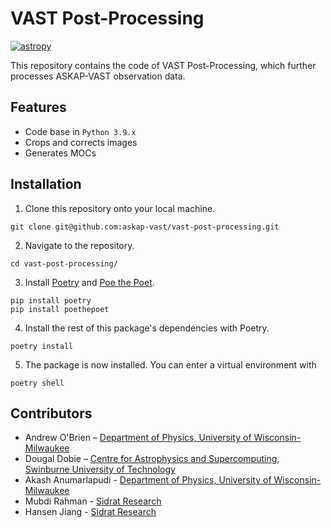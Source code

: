 # VAST Post-Processing

[![astropy](http://img.shields.io/badge/powered%20by-AstroPy-orange.svg?style=flat)](http://www.astropy.org/)

This repository contains the code of VAST Post-Processing, which further
processes ASKAP-VAST observation data.

## Features

* Code base in `Python 3.9.x`
* Crops and corrects images
* Generates MOCs

## Installation
1. Clone this repository onto your local machine. 
```
git clone git@github.com:askap-vast/vast-post-processing.git
```
2. Navigate to the repository. 
```
cd vast-post-processing/
```
3. Install [Poetry](https://python-poetry.org/) and [Poe the
   Poet](https://poethepoet.natn.io/).
```
pip install poetry
pip install poethepoet
```
4. Install the rest of this package's dependencies with Poetry.
```
poetry install
```
5. The package is now installed. You can enter a virtual environment with 
```
poetry shell
```

<!-- ## Usage
1. To be written -->

## Contributors

* Andrew O'Brien – [Department of Physics, University of Wisconsin-Milwaukee](https://uwm.edu/physics/research/astronomy-gravitation-cosmology/)
* Dougal Dobie – [Centre for Astrophysics and Supercomputing, Swinburne
  University of
  Technology](https://www.swinburne.edu.au/research/our-research/access-our-research/find-a-researcher-or-supervisor/researcher-profile/?id=ddobie)
* Akash Anumarlapudi - [Department of Physics, University of
  Wisconsin-Milwaukee](https://uwm.edu/physics/people/anumarlapudi-akash/) 
* Mubdi Rahman - [Sidrat Research](https://www.sidratresearch.com/)
* Hansen Jiang - [Sidrat Research](https://www.sidratresearch.com/)

<!-- ## Acknowledgements

The VAST Post-Processing development was supported by:

* Someone -->
